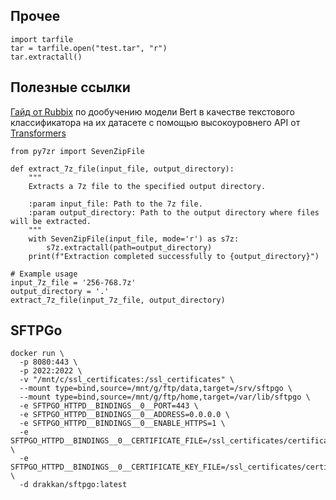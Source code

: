 ## Прочее

~~~
import tarfile
tar = tarfile.open("test.tar", "r")
tar.extractall()
~~~

## Полезные ссылки
[Гайд от Rubbix](https://rubrix.readthedocs.io/en/master/tutorials/01-labeling-finetuning.html) по дообучению модели Bert
 в качестве текстового классификатора на их датасете с помощью высокоуровнего API от [Transformers](https://huggingface.co/transformers/index.html)


~~~
from py7zr import SevenZipFile

def extract_7z_file(input_file, output_directory):
    """
    Extracts a 7z file to the specified output directory.

    :param input_file: Path to the 7z file.
    :param output_directory: Path to the output directory where files will be extracted.
    """
    with SevenZipFile(input_file, mode='r') as s7z:
        s7z.extractall(path=output_directory)
    print(f"Extraction completed successfully to {output_directory}")

# Example usage
input_7z_file = '256-768.7z'
output_directory = '.'
extract_7z_file(input_7z_file, output_directory)
~~~

SFTPGo
------

~~~
docker run \
  -p 8080:443 \
  -p 2022:2022 \
  -v "/mnt/c/ssl_certificates:/ssl_certificates" \
  --mount type=bind,source=/mnt/g/ftp/data,target=/srv/sftpgo \
  --mount type=bind,source=/mnt/g/ftp/home,target=/var/lib/sftpgo \
  -e SFTPGO_HTTPD__BINDINGS__0__PORT=443 \
  -e SFTPGO_HTTPD__BINDINGS__0__ADDRESS=0.0.0.0 \
  -e SFTPGO_HTTPD__BINDINGS__0__ENABLE_HTTPS=1 \
  -e SFTPGO_HTTPD__BINDINGS__0__CERTIFICATE_FILE=/ssl_certificates/certificate.crt \
  -e SFTPGO_HTTPD__BINDINGS__0__CERTIFICATE_KEY_FILE=/ssl_certificates/certificate.key \
  -d drakkan/sftpgo:latest
~~~
